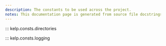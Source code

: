 ```yaml
---
description: The constants to be used across the project.
notes: This documentation page is generated from source file docstrings.
---
```


::: kelp.consts.directories

::: kelp.consts.logging
